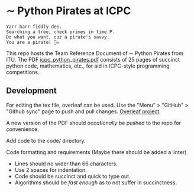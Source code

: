 # $\sim$ Python Pirates at ICPC
```
Yarr harr fiddly dee.
Searching a tree, check primes in time P.
Do what you want, cuz a pirate's savvy.
You are a pirate! 🏴‍☠️
```

This repo hosts the Team Reference Document of $\sim$ Python Pirates from ITU. The PDF [icpc_python_pirates.pdf](./icpc_python_pirates.pdf) consists of 25 pages of succinct python code, mathematics, etc., for aid in ICPC-style programming competitions.

## Development
For editing the tex file, overleaf can be used. Use the "Menu" > "GitHub" > "Github sync" page to push and pull changes. [Overleaf project](https://www.overleaf.com/project/637533063bc439148c1de473).

A new version of the PDF should *occationally* be pushed to the repo for convenience.

Add code to the code/ directory.

Code formatting and requirements (Maybe there should be added a linter)
- Lines should no wider than 66 characters.
- Use 2 spaces for indentation.
- Code should be succinct and quick to type out.
- Algorithms should be *fast enough* as to not suffer in succinctness.
